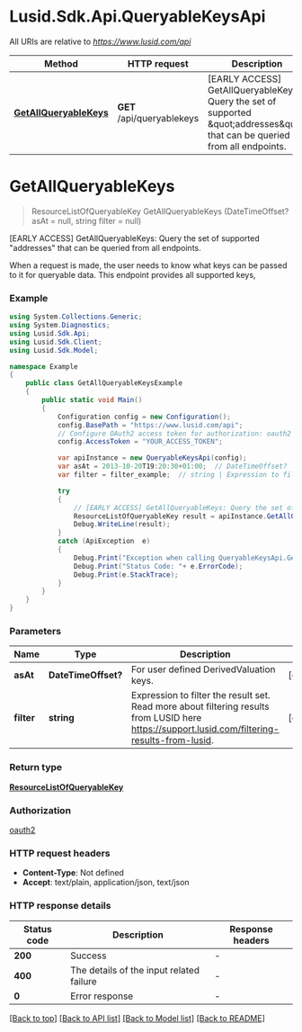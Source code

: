 # Lusid.Sdk.Api.QueryableKeysApi

All URIs are relative to *https://www.lusid.com/api*

Method | HTTP request | Description
------------- | ------------- | -------------
[**GetAllQueryableKeys**](QueryableKeysApi.md#getallqueryablekeys) | **GET** /api/queryablekeys | [EARLY ACCESS] GetAllQueryableKeys: Query the set of supported \&quot;addresses\&quot; that can be queried from all endpoints.


<a name="getallqueryablekeys"></a>
# **GetAllQueryableKeys**
> ResourceListOfQueryableKey GetAllQueryableKeys (DateTimeOffset? asAt = null, string filter = null)

[EARLY ACCESS] GetAllQueryableKeys: Query the set of supported \"addresses\" that can be queried from all endpoints.

When a request is made, the user needs to know what keys can be passed to it for queryable data. This endpoint provides all supported keys,

### Example
```csharp
using System.Collections.Generic;
using System.Diagnostics;
using Lusid.Sdk.Api;
using Lusid.Sdk.Client;
using Lusid.Sdk.Model;

namespace Example
{
    public class GetAllQueryableKeysExample
    {
        public static void Main()
        {
            Configuration config = new Configuration();
            config.BasePath = "https://www.lusid.com/api";
            // Configure OAuth2 access token for authorization: oauth2
            config.AccessToken = "YOUR_ACCESS_TOKEN";

            var apiInstance = new QueryableKeysApi(config);
            var asAt = 2013-10-20T19:20:30+01:00;  // DateTimeOffset? | For user defined DerivedValuation keys. (optional) 
            var filter = filter_example;  // string | Expression to filter the result set.              Read more about filtering results from LUSID here https://support.lusid.com/filtering-results-from-lusid. (optional) 

            try
            {
                // [EARLY ACCESS] GetAllQueryableKeys: Query the set of supported \"addresses\" that can be queried from all endpoints.
                ResourceListOfQueryableKey result = apiInstance.GetAllQueryableKeys(asAt, filter);
                Debug.WriteLine(result);
            }
            catch (ApiException  e)
            {
                Debug.Print("Exception when calling QueryableKeysApi.GetAllQueryableKeys: " + e.Message );
                Debug.Print("Status Code: "+ e.ErrorCode);
                Debug.Print(e.StackTrace);
            }
        }
    }
}
```

### Parameters

Name | Type | Description  | Notes
------------- | ------------- | ------------- | -------------
 **asAt** | **DateTimeOffset?**| For user defined DerivedValuation keys. | [optional] 
 **filter** | **string**| Expression to filter the result set.              Read more about filtering results from LUSID here https://support.lusid.com/filtering-results-from-lusid. | [optional] 

### Return type

[**ResourceListOfQueryableKey**](ResourceListOfQueryableKey.md)

### Authorization

[oauth2](../README.md#oauth2)

### HTTP request headers

 - **Content-Type**: Not defined
 - **Accept**: text/plain, application/json, text/json


### HTTP response details
| Status code | Description | Response headers |
|-------------|-------------|------------------|
| **200** | Success |  -  |
| **400** | The details of the input related failure |  -  |
| **0** | Error response |  -  |

[[Back to top]](#) [[Back to API list]](../README.md#documentation-for-api-endpoints) [[Back to Model list]](../README.md#documentation-for-models) [[Back to README]](../README.md)

